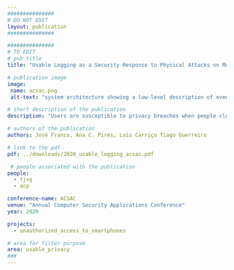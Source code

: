 ```yaml
---
###############
# DO NOT EDIT
layout: publication
###############

###############
# TO EDIT
# pub title
title: "Usable Logging as a Security Response to Physical Attacks on Mobile Devices"

# publication image
image:
 name: acsac.png
 alt-text: "system architecture showing a low-level description of events and dom-tree textual representation of a view, and the higher-level description of those events (Opened Messenger, Scrolled for 5 seconds,..)" # provide a short description for the image #a11y

# short description of the publication
description: "Users are susceptible to privacy breaches when people close to them gain physical access to their phones. We present logging as a security response to this threat, one that is able to accommodate for the particularities of social relationships. To this end, and explore the feasibility of the logging approach, we present a prototype developed for Android that continuously gathers user interactions and translates them into human-readable units."

# authors of the publication
authors: José Franco, Ana C. Pires, Luís Carriço Tiago Guerreiro

# link to the pdf
pdf: ../downloads/2020_usable_logging_acsac.pdf

 # people associated with the publication
people:
  - tjvg
  - acp

conference-name: ACSAC
venue: "Annual Computer Security Applications Conference"
year: 2020

projects:
  - unauthorized_access_to_smartphones

# area for filter purpose
area: usable_privacy
###
---
```

